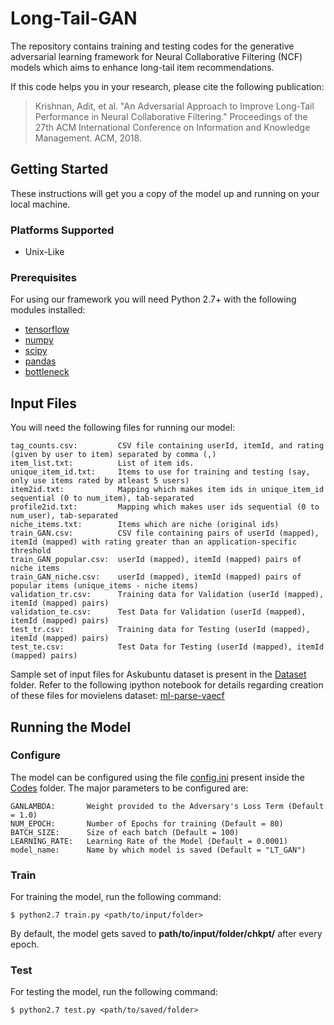 # Long-Tail-GAN

The repository contains training and testing codes for the generative adversarial learning framework for Neural Collaborative Filtering (NCF) models which aims to enhance long-tail item recommendations. 

If this code helps you in your research, please cite the following publication:

> Krishnan, Adit, et al. "An Adversarial Approach to Improve Long-Tail Performance in Neural Collaborative Filtering." Proceedings of the 27th ACM International Conference on Information and Knowledge Management. ACM, 2018.
## Getting Started

These instructions will get you a copy of the model up and running on your local machine.

### Platforms Supported

- Unix-Like

### Prerequisites

For using our framework you will need Python 2.7+ with the following modules installed:
- [tensorflow](https://www.tensorflow.org/)
- [numpy](http://www.numpy.org/)
- [scipy](https://www.scipy.org/)
- [pandas](https://pandas.pydata.org/)
- [bottleneck](https://pypi.org/project/Bottleneck/)


## Input Files

You will need the following files for running our model:

```
tag_counts.csv:         CSV file containing userId, itemId, and rating (given by user to item) separated by comma (,) 
item_list.txt:          List of item ids.
unique_item_id.txt:     Items to use for training and testing (say, only use items rated by atleast 5 users)
item2id.txt:            Mapping which makes item ids in unique_item_id sequential (0 to num_item), tab-separated
profile2id.txt:         Mapping which makes user ids sequential (0 to num_user), tab-separated
niche_items.txt:        Items which are niche (original ids) 
train_GAN.csv:          CSV file containing pairs of userId (mapped), itemId (mapped) with rating greater than an application-specific threshold
train_GAN_popular.csv:  userId (mapped), itemId (mapped) pairs of niche items
train_GAN_niche.csv:    userId (mapped), itemId (mapped) pairs of popular items (unique_items - niche items)
validation_tr.csv:      Training data for Validation (userId (mapped), itemId (mapped) pairs)
validation_te.csv:      Test Data for Validation (userId (mapped), itemId (mapped) pairs)
test_tr.csv:            Training data for Testing (userId (mapped), itemId (mapped) pairs)
test_te.csv:            Test Data for Testing (userId (mapped), itemId (mapped) pairs)
```

Sample set of input files for Askubuntu dataset is present in the [Dataset](Dataset/) folder. Refer to the following ipython notebook for details regarding creation of these files for movielens dataset: [ml-parse-vaecf](https://github.com/dawenl/vae_cf/blob/master/VAE_ML20M_WWW2018.ipynb) 

## Running the Model


### Configure

The model can be configured using the file [config.ini](Codes/config.ini) present inside the [Codes](Codes/) folder. The major parameters to be configured are:

```
GANLAMBDA:       Weight provided to the Adversary's Loss Term (Default = 1.0)
NUM_EPOCH:       Number of Epochs for training (Default = 80)
BATCH_SIZE:      Size of each batch (Default = 100)
LEARNING_RATE:   Learning Rate of the Model (Default = 0.0001)
model_name:      Name by which model is saved (Default = "LT_GAN")
```

### Train

For training the model, run the following command: 

```
$ python2.7 train.py <path/to/input/folder>
```

By default, the model gets saved to **path/to/input/folder/chkpt/** after every epoch.

### Test

For testing the model, run the following command:

```
$ python2.7 test.py <path/to/saved/folder>
```
